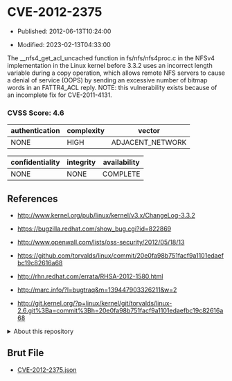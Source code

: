 # CVE-2012-2375

- Published: 2012-06-13T10:24:00

- Modified: 2023-02-13T04:33:00

The __nfs4_get_acl_uncached function in fs/nfs/nfs4proc.c in the NFSv4 implementation in the Linux kernel before 3.3.2 uses an incorrect length variable during a copy operation, which allows remote NFS servers to cause a denial of service (OOPS) by sending an excessive number of bitmap words in an FATTR4_ACL reply. NOTE: this vulnerability exists because of an incomplete fix for CVE-2011-4131.

### CVSS Score: **4.6**

| authentication | complexity | vector |
| --- | --- | --- |
| NONE | HIGH | ADJACENT_NETWORK |

| confidentiality | integrity | availability |
| --- | --- | --- |
| NONE | NONE | COMPLETE |

## References

* http://www.kernel.org/pub/linux/kernel/v3.x/ChangeLog-3.3.2

* https://bugzilla.redhat.com/show_bug.cgi?id=822869

* http://www.openwall.com/lists/oss-security/2012/05/18/13

* https://github.com/torvalds/linux/commit/20e0fa98b751facf9a1101edaefbc19c82616a68

* http://rhn.redhat.com/errata/RHSA-2012-1580.html

* http://marc.info/?l=bugtraq&m=139447903326211&w=2

* http://git.kernel.org/?p=linux/kernel/git/torvalds/linux-2.6.git%3Ba=commit%3Bh=20e0fa98b751facf9a1101edaefbc19c82616a68

<details>
<summary>About this repository</summary> 

  This repository is part of the project [Live Hack CVE](https://github.com/Live-Hack-CVE). Main website can be found [www.live-hack.org](https://www.live-hack.org) 
  
  Made by [Sn0wAlice](https://github.com/Sn0wAlice) for the people that care about security and need to have a feed of the latest CVEs. Hope you enjoy it, don't forget to star the repo and follow me on [Twitter](https://twitter.com/Sn0wAlice) and [Github](https://github.com/Sn0wAlice). And that is my [personnal website](https://www.alice-snow.me/)

  - [Home Page](https://github.com/Live-Hack-CVE)
  - [Framework](https://github.com/Live-Hack-CVE/cve-framework)
  - [CVE database](https://github.com/Live-Hack-CVE/full_database)
  - [Changelog](https://github.com/Live-Hack-CVE/Changelog)
</details>

## Brut File

* [CVE-2012-2375.json](https://raw.githubusercontent.com/Live-Hack-CVE/full_database/main/cves/2012/CVE-2012-2375.json)

